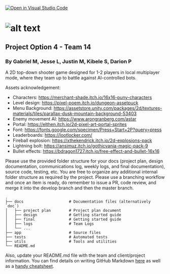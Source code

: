 [![Open in Visual Studio Code](https://classroom.github.com/assets/open-in-vscode-718a45dd9cf7e7f842a935f5ebbe5719a5e09af4491e668f4dbf3b35d5cca122.svg)](https://classroom.github.com/online_ide?assignment_repo_id=12113751&assignment_repo_type=AssignmentRepo)
# ![alt text](https://github.com/COSC-499-W2023/year-long-project-team-14/blob/updateReadMe/docs/design/mageMadnessLogoNoBorder.png "Mage Madness")
## Project Option 4 - Team 14
### By Gabriel M, Jesse L, Justin M, Kibele S, Darion P

A 2D top-down shooter game designed for 1-2 players in local multiplayer mode, where they team up to battle against AI-controlled bots.

Assets acknowledgement:
* Characters: https://merchant-shade.itch.io/16x16-puny-characters
* Level design: https://pixel-poem.itch.io/dungeon-assetpuck
* Menu Background: https://assetstore.unity.com/packages/2d/textures-materials/tiles/parallax-dusk-mountain-background-53403
* Enemy movement AI: https://www.arongranberg.com/astar
* Portal: https://elthen.itch.io/2d-pixel-art-portal-sprites
* Font: https://fonts.google.com/specimen/Press+Start+2P?query=press
* Leaderboards: https://lootlocker.com/
* Fireball explosion: https://xthekendrick.itch.io/2d-explosions-pack
* Lightning bolt: https://ansimuz.itch.io/gothicvania-magic-pack-9
* Bullet effects: https://bdragon1727.itch.io/free-effect-and-bullet-16x16

Please use the provided folder structure for your docs (project plan, design documentation, communications log, weekly logs, and final documentation), source code, testing, etc.    You are free to organize any additional internal folder structure as required by the project.  Please use a branching workflow and once an item is ready, do remember to issue a PR, code review, and merge it into the develop branch and then the master branch.
```
.
├── docs                    # Documentation files (alternatively `doc`)
│   ├── project plan        # Project plan document
│   ├── design              # Getting started guide
│   ├── final               # Getting started guide
│   ├── logs                # Team Logs
│   └── ...          
├── app                     # Source files
├── tests                   # Automated tests 
├── utils                   # Tools and utilities
└── README.md
```
Also, update your README.md file with the team and client/project information.  You can find details on writing GitHub Markdown [here](https://docs.github.com/en/get-started/writing-on-github/getting-started-with-writing-and-formatting-on-github/basic-writing-and-formatting-syntax) as well as a [handy cheatsheet](https://enterprise.github.com/downloads/en/markdown-cheatsheet.pdf).   
